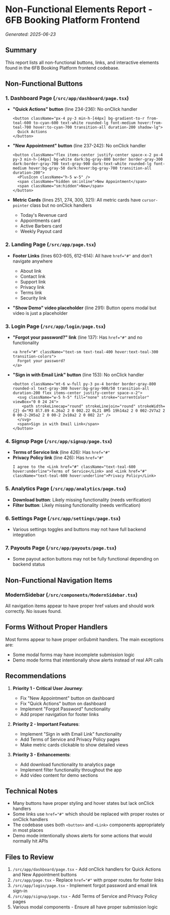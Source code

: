 # Non-Functional Elements Report - 6FB Booking Platform Frontend

*Generated: 2025-06-23*

## Summary
This report lists all non-functional buttons, links, and interactive elements found in the 6FB Booking Platform frontend codebase.

## Non-Functional Buttons

### 1. Dashboard Page (`/src/app/dashboard/page.tsx`)
- **"Quick Actions" button** (line 234-236): No onClick handler
  ```tsx
  <button className="px-4 py-3 min-h-[44px] bg-gradient-to-r from-teal-600 to-cyan-600 text-white rounded-lg font-medium hover:from-teal-700 hover:to-cyan-700 transition-all duration-200 shadow-lg">
    Quick Actions
  </button>
  ```

- **"New Appointment" button** (line 237-242): No onClick handler
  ```tsx
  <button className="flex items-center justify-center space-x-2 px-4 py-3 min-h-[44px] bg-white dark:bg-gray-800 border border-gray-300 dark:border-gray-700 text-gray-900 dark:text-white rounded-lg font-medium hover:bg-gray-50 dark:hover:bg-gray-700 transition-all duration-200">
    <PlusIcon className="h-5 w-5" />
    <span className="hidden sm:inline">New Appointment</span>
    <span className="sm:hidden">New</span>
  </button>
  ```

- **Metric Cards** (lines 251, 274, 300, 321): All metric cards have `cursor-pointer` class but no onClick handlers
  - Today's Revenue card
  - Appointments card
  - Active Barbers card
  - Weekly Payout card

### 2. Landing Page (`/src/app/page.tsx`)
- **Footer Links** (lines 603-605, 612-614): All have `href="#"` and don't navigate anywhere
  - About link
  - Contact link
  - Support link
  - Privacy link
  - Terms link
  - Security link

- **"Show Demo" video placeholder** (line 291): Button opens modal but video is just a placeholder

### 3. Login Page (`/src/app/login/page.tsx`)
- **"Forgot your password?" link** (line 137): Has `href="#"` and no functionality
  ```tsx
  <a href="#" className="text-sm text-teal-400 hover:text-teal-300 transition-colors">
    Forgot your password?
  </a>
  ```

- **"Sign in with Email Link" button** (line 153): No onClick handler
  ```tsx
  <button className="mt-6 w-full py-3 px-4 border border-gray-800 rounded-xl text-gray-300 hover:bg-gray-900/50 transition-all duration-200 flex items-center justify-center space-x-2">
    <svg className="w-5 h-5" fill="none" stroke="currentColor" viewBox="0 0 24 24">
      <path strokeLinecap="round" strokeLinejoin="round" strokeWidth={2} d="M3 8l7.89 4.26a2 2 0 002.22 0L21 8M5 19h14a2 2 0 002-2V7a2 2 0 00-2-2H5a2 2 0 00-2 2v10a2 2 0 002 2z" />
    </svg>
    <span>Sign in with Email Link</span>
  </button>
  ```

### 4. Signup Page (`/src/app/signup/page.tsx`)
- **Terms of Service link** (line 426): Has `href="#"`
- **Privacy Policy link** (line 426): Has `href="#"`
  ```tsx
  I agree to the <Link href="#" className="text-teal-600 hover:underline">Terms of Service</Link> and <Link href="#" className="text-teal-600 hover:underline">Privacy Policy</Link>
  ```

### 5. Analytics Page (`/src/app/analytics/page.tsx`)
- **Download button**: Likely missing functionality (needs verification)
- **Filter button**: Likely missing functionality (needs verification)

### 6. Settings Page (`/src/app/settings/page.tsx`)
- Various settings toggles and buttons may not have full backend integration

### 7. Payouts Page (`/src/app/payouts/page.tsx`)
- Some payout action buttons may not be fully functional depending on backend status

## Non-Functional Navigation Items

### ModernSidebar (`/src/components/ModernSidebar.tsx`)
All navigation items appear to have proper href values and should work correctly. No issues found.

## Forms Without Proper Handlers

Most forms appear to have proper onSubmit handlers. The main exceptions are:
- Some modal forms may have incomplete submission logic
- Demo mode forms that intentionally show alerts instead of real API calls

## Recommendations

1. **Priority 1 - Critical User Journey**:
   - Fix "New Appointment" button on dashboard
   - Fix "Quick Actions" button on dashboard
   - Implement "Forgot Password" functionality
   - Add proper navigation for footer links

2. **Priority 2 - Important Features**:
   - Implement "Sign in with Email Link" functionality
   - Add Terms of Service and Privacy Policy pages
   - Make metric cards clickable to show detailed views

3. **Priority 3 - Enhancements**:
   - Add download functionality to analytics page
   - Implement filter functionality throughout the app
   - Add video content for demo sections

## Technical Notes

- Many buttons have proper styling and hover states but lack onClick handlers
- Some links use `href="#"` which should be replaced with proper routes or onClick handlers
- The codebase uses both `<button>` and `<Link>` components appropriately in most places
- Demo mode intentionally shows alerts for some actions that would normally hit APIs

## Files to Review
1. `/src/app/dashboard/page.tsx` - Add onClick handlers for Quick Actions and New Appointment buttons
2. `/src/app/page.tsx` - Replace `href="#"` with proper routes for footer links
3. `/src/app/login/page.tsx` - Implement forgot password and email link sign-in
4. `/src/app/signup/page.tsx` - Add Terms of Service and Privacy Policy pages
5. Various modal components - Ensure all have proper submission logic
